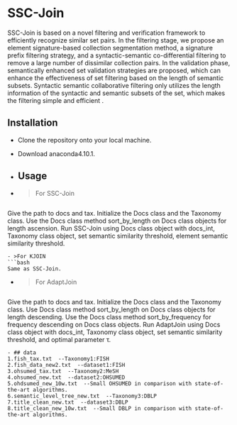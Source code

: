 # SSC-Join

SSC-Join is based on a novel filtering and verification framework to efficiently recognize similar set pairs. In the filtering stage, we propose an element signature-based collection segmentation method, a signature prefix filtering strategy, and a syntactic-semantic co-differential filtering to remove a large number of dissimilar collection pairs. In the validation phase, semantically enhanced set validation strategies are proposed, which can enhance the effectiveness of set filtering based on the length of semantic subsets. Syntactic semantic collaborative filtering only utilizes the length information of the syntactic and semantic subsets of the set, which makes the filtering simple and efficient .

## Installation
- Clone the repository onto your local machine.
- Download anaconda4.10.1.

- ## Usage
- >For SSC-Join
  ```bash
Give the path to docs and tax.
Initialize the Docs class and the Taxonomy class.
Use the Docs class method sort_by_length on Docs class objects for length ascension.
Run SSC-Join using Docs class object with docs_int, Taxonomy class object, set semantic similarity threshold, element semantic similarity threshold.
  ```
- >For KJOIN
  ```bash
Same as SSC-Join.
  ```
- >For AdaptJoin
  ```bash
Give the path to docs and tax.
Initialize the Docs class and the Taxonomy class.
Use Docs class method sort_by_length on Docs class objects for length descending.
Use the Docs class method sort_by_frequency for frequency descending on Docs class objects.
Run AdaptJoin using Docs class object with docs_int, Taxonomy class object, set semantic similarity threshold, and optimal parameter τ.
  ```
- ## data
1.fish_tax.txt  --Taxonomy1:FISH
2.fish_data_new2.txt  --dataset1:FISH
3.ohsumed_tax.txt  --Taxonomy2:MeSH
4.ohsumed_new.txt  --dataset2:OHSUMED
5.ohdsumed_new_10w.txt  --Small OHSUMED in comparison with state-of-the-art algorithms.
6.semantic_level_tree_new.txt  --Taxonomy3:DBLP
7.title_clean_new.txt  --dataset3:DBLP
8.title_clean_new_10w.txt  --Small DBLP in comparison with state-of-the-art algorithms.
